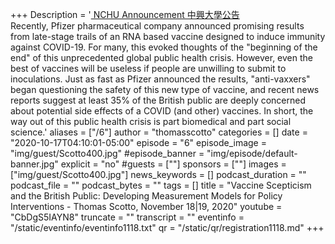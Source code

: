 +++
Description = '[ NCHU Announcement 中興大學公告 ](https://www2.nchu.edu.tw/news-detail/id/49917)  <br /> Recently, Pfizer pharmaceutical company announced promising results from late-stage trails of an RNA based vaccine designed to induce immunity against COVID-19.  For many, this evoked thoughts of the "beginning of the end" of this unprecedented global public health crisis. However, even the best of vaccines will be useless if people are unwilling to submit to inoculations.  Just as fast as Pfizer announced the results, "anti-vaxxers" began questioning the safety of this new type of vaccine, and recent news reports suggest at least 35% of the British public are deeply concerned about potential side effects of a COVID (and other) vaccines.  In short, the way out of this public health crisis is part biomedical and part social science.'
aliases = ["/6"]
author = "thomasscotto"
categories = []
date = "2020-10-17T04:10:01-05:00"
episode = "6"
episode_image = "img/guest/Scotto400.jpg"
#episode_banner = "img/episode/default-banner.jpg"
explicit = "no"
#guests = [""]
sponsors = [""]
images = ["img/guest/Scotto400.jpg"]
news_keywords = []
podcast_duration = ""
podcast_file = ""
podcast_bytes = ""
tags = []
title = "Vaccine Scepticism and the British Public:  Developing Measurement Models for Policy Interventions - Thomas Scotto, November 18|19, 2020"
youtube = "CbDgS5IAYN8"
truncate = ""
transcript = ""
eventinfo = "/static/eventinfo/eventinfo1118.txt"
qr = "/static/qr/registration1118.md"
+++
